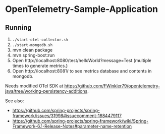 # OpenTelemetry-Sample-Application

## Running

1. `./start-otel-collector.sh`
1. `./start-mongodb.sh`
1. mvn clean package
1. mvn spring-boot:run
1. Open http://localhost:8080/test/helloWorld?message=Test (multiple times to generate metrics.)
1. Open http://localhost:8081/ to see metrics database and contents in mongodb.

Needs modified OTel SDK at https://github.com/FWinkler79/opentelemetry-java/tree/working-persistency-additions.

See also: 
* https://github.com/spring-projects/spring-framework/issues/31998#issuecomment-1884479117
* https://github.com/spring-projects/spring-framework/wiki/Spring-Framework-6.1-Release-Notes#parameter-name-retention